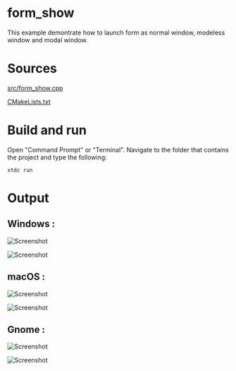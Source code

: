 # form_show

This example demontrate how to launch form as normal window, modeless window and modal window.

# Sources

[src/form_show.cpp](src/form_show.cpp)

[CMakeLists.txt](CMakeLists.txt)

# Build and run

Open "Command Prompt" or "Terminal". Navigate to the folder that contains the project and type the following:

```shell
xtdc run
```

# Output

## Windows :

![Screenshot](../../../../docs/pictures/examples/form_show_w.png)

![Screenshot](../../../../docs/pictures/examples/form_show_wd.png)

## macOS :

![Screenshot](../../../../docs/pictures/examples/form_show_m.png)

![Screenshot](../../../../docs/pictures/examples/form_show_md.png)

## Gnome :

![Screenshot](../../../../docs/pictures/examples/form_show_g.png)

![Screenshot](../../../../docs/pictures/examples/form_show_gd.png)
